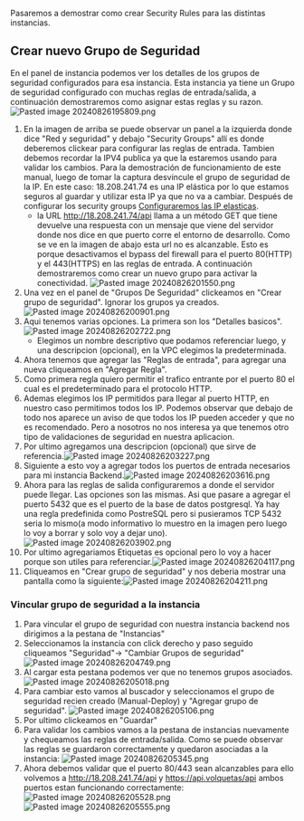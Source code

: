 Pasaremos a demostrar como crear Security Rules para las distintas instancias.

## Crear nuevo Grupo de Seguridad

En el panel de instancia podemos ver los detalles de los grupos de seguridad configurados para esa instancia. Esta instancia ya tiene un Grupo de seguridad configurado con muchas reglas de entrada/salida, a continuación demostraremos como asignar estas reglas y su razon.![Pasted image 20240826195809.png](../Configurar%20Security%20Rules/34ee618e61bbec420739a50e1ad70c31bc75b875.png 'wikilink')

1.  En la imagen de arriba se puede observar un panel a la izquierda donde dice "Red y seguridad" y debajo "Security Groups" allí es donde deberemos clickear para configurar las reglas de entrada. Tambien debemos recordar la IPV4 publica ya que la estaremos usando para validar los cambios. Para la demostración de funcionamiento de este manual, luego de tomar la captura desvincule el grupo de seguridad de la IP.
    En este caso: 18.208.241.74 es una IP elástica por lo que estamos seguros al guardar y utilizar esta IP ya que no va a cambiar. Después de configurar los security groups [Configuraremos las IP elasticas](03-Configurar-IPs-Elasticas.md).
    -   la URL http://18.208.241.74/api llama a un método GET que tiene devuelve una respuesta con un mensaje que viene del servidor donde nos dice en que puerto corre el entorno de desarrollo. Como se ve en la imagen de abajo esta url no es alcanzable. Esto es porque desactivamos el bypass del firewall para el puerto 80(HTTP) y el 443(HTTPS) en las reglas de entrada. A continuación demostraremos como crear un nuevo grupo para activar la conectividad.
        ![Pasted image 20240826201550.png](../Configurar%20Security%20Rules/e7d75ccb3db6a4d4836123ad693129f6747e8d33.png 'wikilink')
2.  Una vez en el panel de "Grupos De Seguridad" clickeamos en "Crear grupo de seguridad". Ignorar los grupos ya creados.![Pasted image 20240826200901.png](../Configurar%20Security%20Rules/9d501a8c6bce5e3010ade197e306ba44b4d6494f.png 'wikilink')
3.  Aqui tenemos varias opciones. La primera son los "Detalles basicos". ![Pasted image 20240826202722.png](../Configurar%20Security%20Rules/9200c180295dea339070e70f83d981fa11e2a198.png 'wikilink')
    -   Elegimos un nombre descriptivo que podamos referenciar luego, y una descripcion (opcional), en la VPC elegimos la predeterminada.
4.  Ahora tenemos que agregar las "Reglas de entrada", para agregar una nueva cliqueamos en "Agregar Regla".
5.  Como primera regla quiero permitir el trafico entrante por el puerto 80 el cual es el predeterminado para el protocolo HTTP.
6.  Ademas elegimos los IP permitidos para llegar al puerto HTTP, en nuestro caso permitimos todos los IP. Podemos observar que debajo de todo nos aparece un aviso de que todos los IP pueden acceder y que no es recomendado. Pero a nosotros no nos interesa ya que tenemos otro tipo de validaciones de seguridad en nuestra aplicacion.
7.  Por ultimo agregamos una descripcion (opcional) que sirve de referencia.![Pasted image 20240826203227.png](../Configurar%20Security%20Rules/6658c325152f8f123bf5b01f0f3588d0aa843e89.png 'wikilink')
8.  Siguiente a esto voy a agregar todos los puertos de entrada necesarios para mi instancia Backend.![Pasted image 20240826203616.png](../Configurar%20Security%20Rules/f3e604a085de0b38d4984d1ebff489477db2b5d0.png 'wikilink')
9.  Ahora para las reglas de salida configuraremos a donde el servidor puede llegar. Las opciones son las mismas. Asi que pasare a agregar el puerto 5432 que es el puerto de la base de datos postgresql. Ya hay una regla predefinida como PostreSQL pero si pusieramos TCP 5432 seria lo mismo(a modo informativo lo muestro en la imagen pero luego lo voy a borrar y solo voy a dejar uno).![Pasted image 20240826203902.png](../Configurar%20Security%20Rules/389c331fecedb61113a65b8ddb3a6a5489b1e446.png 'wikilink')
10. Por ultimo agregariamos Etiquetas es opcional pero lo voy a hacer porque son utiles para referenciar.![Pasted image 20240826204117.png](../Configurar%20Security%20Rules/42ef95092a6d15556bbfd21c15f2cd5254f030c8.png 'wikilink')
11. Cliqueamos en "Crear grupo de seguridad" y nos deberia mostrar una pantalla como la siguiente:![Pasted image 20240826204211.png](../Configurar%20Security%20Rules/72c057e03d08ce0cb08ae20238ee0ea6e4913030.png 'wikilink')

### Vincular grupo de seguridad a la instancia

1.  Para vincular el grupo de seguridad con nuestra instancia backend nos dirigimos a la pestana de "Instancias"
2.  Seleccionamos la instancia con click derecho y paso seguido cliqueamos "Seguridad"-\> "Cambiar Grupos de seguridad"![Pasted image 20240826204749.png](../Configurar%20Security%20Rules/5d8670fcbc0d5a20190f59c16d9683ee315a98bb.png 'wikilink')
3.  Al cargar esta pestana podemos ver que no tenemos grupos asociados.
    ![Pasted image 20240826205018.png](../Configurar%20Security%20Rules/7bb332ed51728df1e59e5064cefc32612c2b2ce9.png 'wikilink')
4.  Para cambiar esto vamos al buscador y seleccionamos el grupo de seguridad recien creado (Manual-Deploy) y "Agregar grupo de seguridad".
    ![Pasted image 20240826205106.png](../Configurar%20Security%20Rules/9be88e13f93cf80c0bec8162f1a598420457c06e.png 'wikilink')
5.  Por ultimo clickeamos en "Guardar"
6.  Para validar los cambios vamos a la pestana de instancias nuevamente y chequeamos las reglas de entrada/salida. Como se puede observar las reglas se guardaron correctamente y quedaron asociadas a la instancia: ![Pasted image 20240826205345.png](../Configurar%20Security%20Rules/fea38e4e9cce7f4839b0e6219e3c0c8881699eda.png 'wikilink')
7.  Ahora debemos validar que el puerto 80/443 sean alcanzables para ello volvemos a http://18.208.241.74/api y https://api.volquetas/api ambos puertos estan funcionando correctamente:
    ![Pasted image 20240826205528.png](../Configurar%20Security%20Rules/e33523479d4563393d11bc4ed3eb73f398250fa5.png 'wikilink')
    ![Pasted image 20240826205555.png](../Configurar%20Security%20Rules/942717cc6681e7f5ca9f83323dc9711711441e6e.png 'wikilink')
